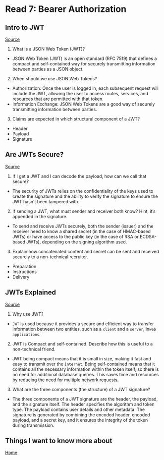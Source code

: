 # Read 7: Bearer Authorization

## Intro to JWT
[Source](https://jwt.io/introduction/)

1. What is a JSON Web Token (JWT)?

- JSON Web Token (JWT) is an open standard (RFC 7519) that defines a compact and self-contained way for securely transmitting information between parties as a JSON object.

2. When should we use JSON Web Tokens?

- Authorization: Once the user is logged in, each subsequent request will include the JWT, allowing the user to access routes, services, and resources that are permitted with that token.
- Information Exchange: JSON Web Tokens are a good way of securely transmitting information between parties.

3. Claims are expected in which structural component of a JWT?

- Header
- Payload
- Signature

## Are JWTs Secure?
[Source](https://stackoverflow.com/questions/27301557/if-you-can-decode-jwt-how-are-they-secure)

1. If I get a JWT and I can decode the payload, how can we call that secure?

- The security of JWTs relies on the confidentiality of the keys used to create the signature and the ability to verify the signature to ensure the JWT hasn't been tampered with.

2. If sending a JWT, what must sender and receiver both know? Hint, it’s appended in the signature.

- To send and receive JWTs securely, both the sender (issuer) and the receiver need to know a shared secret (in the case of HMAC-based JWTs) or have access to the public key (in the case of RSA or ECDSA-based JWTs), depending on the signing algorithm used.

3. Explain how concatenated content and secret can be sent and received securely to a non-technical recruiter.

- Preparation
- Instructions
- Delivery

## JWTs Explained
[Source](https://www.youtube.com/watch?v=926mknSW9Lo)

1. Why use JWT?

- `​JWT` is used because it provides a secure and efficient way to transfer information between two entities, such as a `​client` and a ​`server`, in ​`web applications`.

2. JWT is Compact and self-contained. Describe how this is useful to a non-technical friend.

- JWT being compact means that it is small in size, making it fast and easy to transmit over the `​internet`. Being self-contained means that it contains all the necessary information within the token itself, so there is no need for additional database queries. This saves time and resources by reducing the need for multiple network requests.

3. What are the three components (the structure) of a JWT signature?

- The three components of a JWT signature are the header, the payload, and the signature itself. The header specifies the algorithm and token type. The payload contains user details and other metadata. The signature is generated by combining the encoded header, encoded payload, and a secret key, and it ensures the integrity of the token during transmission.

## Things I want to know more about

[Home](https://sfpagalan.github.io/reading-notes/)